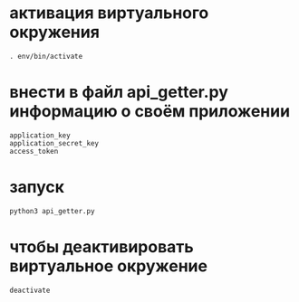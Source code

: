 
# активация виртуального окружения
	. env/bin/activate

# внести в файл api_getter.py информацию о своём приложении
	application_key
	application_secret_key
	access_token

# запуск
	python3 api_getter.py

# чтобы деактивировать виртуальное окружение
	deactivate
